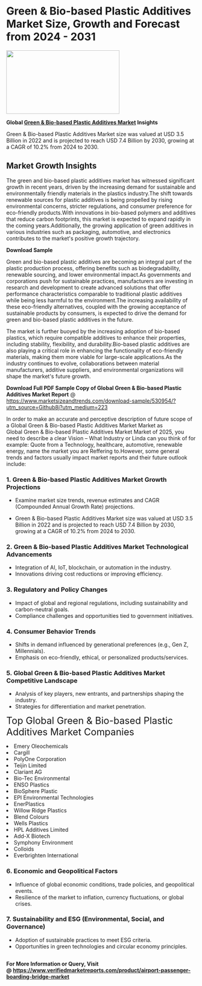 <H1>Green & Bio-based Plastic Additives Market Size, Growth and Forecast from 2024 - 2031</H1><img class="aligncenter size-medium wp-image-584254" src="https://thirdeyenews.in/wp-content/uploads/2024/09/Global-Market-Research-300x168.jpeg" alt="" width="300" height="168" /><p><strong>Global&nbsp;<a href="https://www.marketsizeandtrends.com/download-sample/530954/?utm_source=Github8j?utm_medium=223">Green & Bio-based Plastic Additives Market</a> Insights</strong></p><p>Green & Bio-based Plastic Additives Market size was valued at USD 3.5 Billion in 2022 and is projected to reach USD 7.4 Billion by 2030, growing at a CAGR of 10.2% from 2024 to 2030.</p><p><h2>Market Growth Insights</h2> <p>The green and bio-based plastic additives market has witnessed significant growth in recent years, driven by the increasing demand for sustainable and environmentally friendly materials in the plastics industry.The shift towards renewable sources for plastic additives is being propelled by rising environmental concerns, stricter regulations, and consumer preference for eco-friendly products.With innovations in bio-based polymers and additives that reduce carbon footprints, this market is expected to expand rapidly in the coming years.Additionally, the growing application of green additives in various industries such as packaging, automotive, and electronics contributes to the market's positive growth trajectory.</p> <p><strong>Download Sample</strong></p> <p>Green and bio-based plastic additives are becoming an integral part of the plastic production process, offering benefits such as biodegradability, renewable sourcing, and lower environmental impact.As governments and corporations push for sustainable practices, manufacturers are investing in research and development to create advanced solutions that offer performance characteristics comparable to traditional plastic additives while being less harmful to the environment.The increasing availability of these eco-friendly alternatives, coupled with the growing acceptance of sustainable products by consumers, is expected to drive the demand for green and bio-based plastic additives in the future.</p> <p>The market is further buoyed by the increasing adoption of bio-based plastics, which require compatible additives to enhance their properties, including stability, flexibility, and durability.Bio-based plastic additives are also playing a critical role in enhancing the functionality of eco-friendly materials, making them more viable for large-scale applications.As the industry continues to evolve, collaborations between material manufacturers, additive suppliers, and environmental organizations will shape the market's future growth.</p> <p><span class=""><strong>Download Full PDF Sample Copy of Global Green & Bio-based Plastic Additives Market Report</strong> @ <a href="https://www.marketsizeandtrends.com/download-sample/530954/?utm_source=Github8j?utm_medium=223" target="_blank">https://www.marketsizeandtrends.com/download-sample/530954/?utm_source=Github8j?utm_medium=223</a></span></p><p>In order to make an accurate and perceptive description of future scope of a Global&nbsp;Green & Bio-based Plastic Additives Market Market as Global&nbsp;Green & Bio-based Plastic Additives Market Market of 2025, you need to describe a clear Vision &ndash; What Industry or Linda can you think of for example: Quote from a Technology, healthcare, automotive, renewable energy, name the market you are Reffering to.However, some general trends and factors usually impact market reports and their future outlook include:</p><h3>1.&nbsp;<strong>Green & Bio-based Plastic Additives Market Growth Projections</strong></h3><ul><li>Examine market size trends, revenue estimates and CAGR (Compounded Annual Growth Rate) projections.</li><li><p>Green & Bio-based Plastic Additives Market size was valued at USD 3.5 Billion in 2022 and is projected to reach USD 7.4 Billion by 2030, growing at a CAGR of 10.2% from 2024 to 2030.</p></li></ul><h3>2.&nbsp;<strong>Green & Bio-based Plastic Additives Market Technological Advancements</strong></h3><ul><li>Integration of AI, IoT, blockchain, or automation in the industry.</li><li>Innovations driving cost reductions or improving efficiency.</li></ul><h3>3.&nbsp;<strong>Regulatory and Policy Changes</strong></h3><ul><li>Impact of global and regional regulations, including sustainability and carbon-neutral goals.</li><li>Compliance challenges and opportunities tied to government initiatives.</li></ul><h3>4.&nbsp;<strong>Consumer Behavior Trends</strong></h3><ul><li>Shifts in demand influenced by generational preferences (e.g., Gen Z, Millennials).</li><li>Emphasis on eco-friendly, ethical, or personalized products/services.</li></ul><h3>5.&nbsp;<strong>Global Green & Bio-based Plastic Additives Market Competitive Landscape</strong></h3><ul><li>Analysis of key players, new entrants, and partnerships shaping the industry.</li><li>Strategies for differentiation and market penetration.</li></ul><p data-pm-slice="1 1 []"><span style="color: inherit; font-family: inherit; font-size: 25px;">Top Global Green & Bio-based Plastic Additives Market Companies</span></p><div class="" data-test-id=""><p><li>Emery Oleochemicals</li><li> Cargill</li><li> PolyOne Corporation</li><li> Teijin Limited</li><li> Clariant AG</li><li> Bio-Tec Environmental</li><li> ENSO Plastics</li><li> BioSphere Plastic</li><li> EPI Environmental Technologies</li><li> EnerPlastics</li><li> Willow Ridge Plastics</li><li> Blend Colours</li><li> Wells Plastics</li><li> HPL Additives Limited</li><li> Add-X Biotech</li><li> Symphony Environment</li><li> Colloids</li><li> Everbrighten International</li></p></div><h3>6.&nbsp;<strong>Economic and Geopolitical Factors</strong></h3><ul><li>Influence of global economic conditions, trade policies, and geopolitical events.</li><li>Resilience of the market to inflation, currency fluctuations, or global crises.</li></ul><h3>7.&nbsp;<strong>Sustainability and ESG (Environmental, Social, and Governance)</strong></h3><ul><li>Adoption of sustainable practices to meet ESG criteria.</li><li>Opportunities in green technologies and circular economy principles.</li></ul><h2><strong style="font-size: 14px;">For More Information or Query, Visit @&nbsp;</strong><a style="background-color: #ffffff; font-size: 14px;" href="https://www.marketsizeandtrends.com/report/green-bio-based-plastic-additives-market/" target="_blank">https://www.verifiedmarketreports.com/product/airport-passenger-boarding-bridge-market</a></h2>